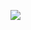 
![](http://www.plantuml.com/plantuml/proxy?cache=no&src=https://raw.githubusercontent.com/oleksandrblazhko/ai204-berislavskij/laboratory-work-7/2-SoftwareDesign/2.7-PlantUML/UML-UseCase.puml)
